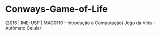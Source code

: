 # Conways-Game-of-Life
(2016 | IME-USP | MAC0110 - Introdução à Computação) Jogo da Vida - Autômato Celular
